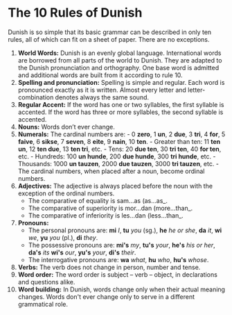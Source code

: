 # The 10 Rules of Dunish

Dunish is so simple that its basic grammar can be described in only ten rules,
all of which can fit on a sheet of paper.
There are no exceptions.

1. **World Words:**
   Dunish is an evenly global language.
   International words are borrowed from all parts of the world to Dunish.
   They are adapted to the Dunish pronunciation and orthography.
   One base word is admitted and additional words are built from it according to rule 10.
2. **Spelling and pronunciation:**
   Spelling is simple and regular.
   Each word is pronounced exactly as it is written.
   Almost every letter and letter-combination denotes always the same sound.
3. **Regular Accent:**
   If the word has one or two syllables, the first syllable is accented.
   If the word has three or more syllables, the second syllable is accented.
4. **Nouns:**
   Words don’t ever change.
5. **Numerals:**
   The cardinal numbers are:
       - 0 **zero**, 1 **un**, 2 **due**, 3 **tri**, 4 **for**, 5 **faive**, 6 **sikse**,
         7 **seven**, 8 **eite**, 9 **nain**, 10 **ten**.
       - Greater than ten: 11 **ten un**, 12 **ten due**, 13 **ten tri**, etc.
       - Tens: 20 **due ten**, 30 **tri ten**, 40 **for ten**, etc.
       - Hundreds: 100 **un hunde**, 200 **due hunde**, 300 **tri hunde**, etc.
       - Thousands: 1000 **un tauzen**, 2000 **due tauzen**, 3000 **tri tauzen**, etc.
       - The cardinal numbers, when placed after a noun, become ordinal numbers.
6. **Adjectives:**
   The adjective is always placed before the noun with the exception of the ordinal numbers.
    - The comparative of equality is sam...as (as...as_.
    - The comparative of superiority is mor...dan (more...than_.
    - The comparative of inferiority is les...dan (less...than_.
7. **Pronouns:**
    - The personal pronouns are:
     **mi** _I_, **tu** _you_ (sg.), **he** _he or she_, **da** _it_,
     **wi** _we_, **yu** _you_ (pl.), **di** _they_.
    - The possessive pronouns are:
      **mi's** _my_, **tu's** _your_, **he's** _his or her_, **da's** _its_
      **wi's** _our_, **yu's** _your_, **di's** _their_.
     - The interrogative pronouns are: **wa** _what_, **hu** _who_, **hu's** _whose_.
8. **Verbs:**
   The verb does not change in person, number and tense.
9. **Word order:**
   The word order is subject – verb – object, in declarations and questions alike.
10. **Word building:**
   In Dunish, words change only when their actual meaning changes.
   Words don't ever change only to serve in a different grammatical role.

